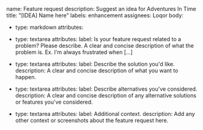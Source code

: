 name: Feature request
description: Suggest an idea for Adventures In Time
title: "[IDEA] Name here"
labels: enhancement
assignees: Loqor
body:
- type: markdown
  attributes:

- type: textarea
  attributes:
  label: Is your feature request related to a problem? Please describe.
  A clear and concise description of what the problem is. Ex. I'm always frustrated when [...]

- type: textarea
  attributes:
  label: Describe the solution you'd like.
  description: A clear and concise description of what you want to happen.

- type: textarea
  attributes:
  label: Describe alternatives you've considered.
  description: A clear and concise description of any alternative solutions or features you've considered.

- type: textarea
  attributes:
  label: Additional context.
  description: Add any other context or screenshots about the feature request here.

